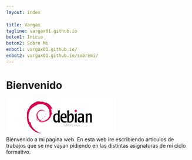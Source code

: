 ```yaml
---
layout: index

title: Vargax	
tagline: vargax01.github.io
boton1: Inicio
boton2: Sobre Mi
enbot1: vargax01.github.io/
enbot2: vargax01.github.io/sobremi/
---
```


# Bienvenido
![debian](./img/debian_logo.png)
<br>
Bienvenido a mi pagina web. En esta web ire escribiendo articulos de trabajos que se 
me vayan pidiendo en las distintas  asignaturas  de mi ciclo formativo.

